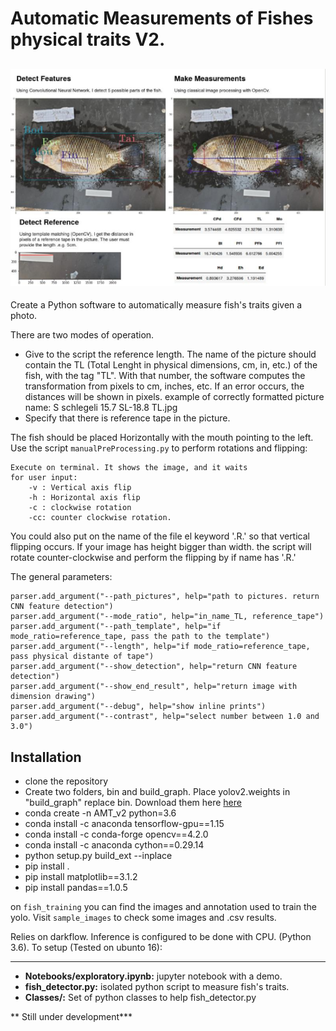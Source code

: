 # Automatic Measurements of Fishes physical traits V2.

![](sample_fish.PNG)
--------------------------------------------------------------


Create a Python software to automatically measure fish's traits given a photo.

There are two modes of operation. 

+ Give to the script the reference length. The name of the picture should contain the TL (Total Lenght in physical dimensions, cm, in, etc.) of the fish, with the tag "TL". With that number, the software computes the transformation from pixels to cm, inches, etc. If an error occurs, the distances will be shown in pixels. example of correctly formatted picture name: S schlegeli 15.7 SL-18.8 TL.jpg
+ Specify that there is reference tape in the picture.

The fish should be placed Horizontally with the mouth pointing to the left.
Use the script ```manualPreProcessing.py``` to perform rotations and flipping:

```
Execute on terminal. It shows the image, and it waits
for user input:
    -v : Vertical axis flip
    -h : Horizontal axis flip
    -c : clockwise rotation
    -cc: counter clockwise rotation. 
```

You could also put on the name of the file el keyword '.R.' so that vertical
flipping occurs. If your image has height bigger than width. 
the script will rotate counter-clockwise and perform the flipping by if name has '.R.'

The general parameters:

```
parser.add_argument("--path_pictures", help="path to pictures. return CNN feature detection")
parser.add_argument("--mode_ratio", help="in_name_TL, reference_tape")
parser.add_argument("--path_template", help="if mode_ratio=reference_tape, pass the path to the template")
parser.add_argument("--length", help="if mode_ratio=reference_tape, pass physical distante of tape")
parser.add_argument("--show_detection", help="return CNN feature detection")
parser.add_argument("--show_end_result", help="return image with dimension drawing")
parser.add_argument("--debug", help="show inline prints")
parser.add_argument("--contrast", help="select number between 1.0 and 3.0")
```
## Installation
- clone the repository
- Create two folders, bin and build_graph. Place yolov2.weights in "build_graph" replace bin. Download them here [here](https://drive.google.com/drive/folders/1pQPy27n-dhk3vybnUfKYfaJhle3zZbMY)
- conda create -n AMT_v2 python=3.6
- conda install -c anaconda tensorflow-gpu==1.15
- conda install -c conda-forge opencv==4.2.0
- conda install -c anaconda cython==0.29.14
- python setup.py build_ext --inplace
- pip install .
- pip install matplotlib==3.1.2
- pip install pandas==1.0.5

on  ```fish_training``` you can find the images and annotation used to train the
yolo. Visit ```sample_images``` to check some images and .csv results. 

Relies on darkflow. Inference is configured to be done with CPU. (Python 3.6). To setup (Tested on ubunto 16):

--------------------------------------------------------------

+ **Notebooks/exploratory.ipynb:** jupyter notebook with a demo.
+ **fish_detector.py:** isolated python script to measure fish's traits.
+ **Classes/:** Set of python classes to help fish_detector.py



** Still under development***


